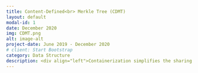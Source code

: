 ```yaml
---
title: Content-Defined<br> Merkle Tree (CDMT)
layout: default
modal-id: 1
date: December 2020
img: CDMT.png
alt: image-alt
project-date: June 2019 - December 2020 
# client: Start Bootstrap
category: Data Structure 
description: <div align="left">Containerization simplifies the sharing and deployment of applications when environments change in the software delivery chain. To deploy an application, container delivery methods push and pull container images. These methods operate on file and layer (set of files) granularity, and introduce redundant data within a container. Several container operations such as upgrading, installing, and maintaining become inefficient, because of copying and provisioning of redundant data. In this paper, we reestablish recent results that block-level deduplication reduces the size of individual containers, by verifying the result using content-defined chunking. Block-level deduplication, however, does not improve the efficiency of push/pull operations which must determine the specific blocks to transfer. We introduce a content-defined Merkle Tree (CDMT) over deduplicated storage in a container. CDMT indexes deduplicated blocks and determines changes to blocks in logarithmic time on the client. CDMT efficiently pushes and pulls container images from a registry, especially as containers are upgraded and (re-)provisioned on a client. We also describe how a registry can efficiently maintain the CDMT index as new image versions are pushed. We show the scalability of CDMT over Merkle Trees in terms of disk and network I/O savings using 15 container images and 233 image versions from Docker Hub.</div> <br>published in HiPC 2020<br><a href=https://arxiv.org/abs/2104.02158>link to the publication</a><br><a href=https://github.com/depaul-dice/CDMT>code base</a>
---
```

